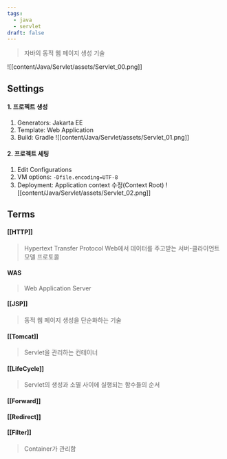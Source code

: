 ```yaml
---
tags:
  - java
  - servlet
draft: false
---
```

> 자바의 동적 웹 페이지 생성 기술

![[content/Java/Servlet/assets/Servlet_00.png]]


## Settings
#### 1. 프로젝트 생성
1. Generators: Jakarta EE
2. Template: Web Application
3. Build: Gradle
![[content/Java/Servlet/assets/Servlet_01.png]]

#### 2. 프로젝트 세팅
1. Edit Configurations
2. VM options: `-Dfile.encoding=UTF-8`
3. Deployment: Application context 수정(Context Root)
![[content/Java/Servlet/assets/Servlet_02.png]]
## Terms

#### [[HTTP]]
> Hypertext Transfer Protocol
> Web에서 데이터를 주고받는 서버-클라이언트 모델 프로토콜
#### WAS
> Web Application Server
#### [[JSP]]
> 동적 웹 페이지 생성을 단순화하는 기술

#### [[Tomcat]]
> Servlet을 관리하는 컨테이너

#### [[LifeCycle]]
> Servlet의 생성과 소멸 사이에 실행되는 함수들의 순서

#### [[Forward]]

#### [[Redirect]]

#### [[Filter]]
> Container가 관리함
